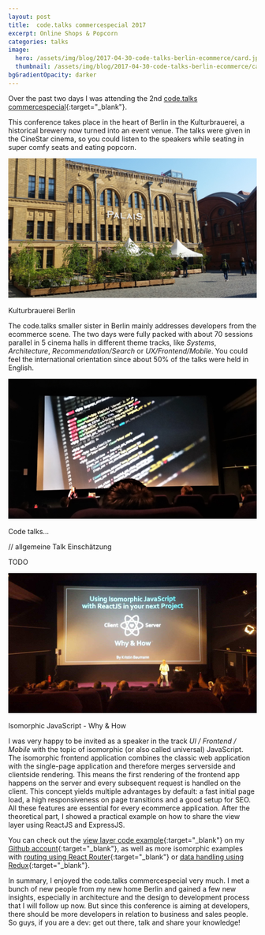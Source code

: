 ```yaml
---
layout: post
title:  code.talks commercespecial 2017
excerpt: Online Shops & Popcorn
categories: talks
image:
  hero: /assets/img/blog/2017-04-30-code-talks-berlin-ecommerce/card.jpg
  thumbnail: /assets/img/blog/2017-04-30-code-talks-berlin-ecommerce/card.jpg
bgGradientOpacity: darker
---
```


Over the past two days I was attending the 2nd [code.talks commercespecial](https://commerce.codetalks.de/en){:target="_blank"}. 

This conference takes place in the heart of Berlin in the Kulturbrauerei, a historical brewery now turned into an event venue. The talks were given in the CineStar cinema, so you could listen to the speakers while seating in super comfy seats and eating popcorn.  


![](/assets/img/blog//2017-04-30-code-talks-berlin-ecommerce/palais.jpg)

<span class="caption">Kulturbrauerei Berlin</span>

The code.talks smaller sister in Berlin mainly addresses developers from the ecommerce scene. The two days were fully packed with about 70 sessions parallel in 5 cinema halls in different theme tracks, like *Systems*, *Architecture*, *Recommendation/Search* or *UX/Frontend/Mobile*. You could feel the international orientation since about 50% of the talks were held in English. 

![](/assets/img/blog//2017-04-30-code-talks-berlin-ecommerce/cinema_code.jpg)

<span class="caption">Code talks...</span>

// allgemeine Talk Einschätzung

TODO

![](/assets/img/blog//2017-04-30-code-talks-berlin-ecommerce/iso_talk.jpeg)

<span class="caption">Isomorphic JavaScript - Why & How</span>

I was very happy to be invited as a speaker in the track *UI / Frontend / Mobile* with the topic of isomorphic (or also called universal) JavaScript. The isomorphic frontend application combines the classic web application with the single-page application and therefore merges serverside and clientside rendering. This means the first rendering of the frontend app happens on the server and every subsequent request is handled on the client. This concept yields multiple advantages by default: a fast initial page load, a high responsiveness on page transitions and a good setup for SEO. All these features are essential for every ecommerce application. After the theoretical part, I showed a practical example on how to share the view layer using ReactJS and ExpressJS.

You can check out the [view layer code example](https://github.com/kristinbaumann/isomorphic-react-express-simplified){:target="_blank"} on my [Github account](https://github.com/kristinbaumann){:target="_blank"}, as well as more isomorphic examples with [routing using React Router](https://github.com/kristinbaumann/isomorphic-react-express-routing){:target="_blank"} or [data handling using Redux](https://github.com/kristinbaumann/isomorphic-react-express-routing-redux){:target="_blank"}.


<script async class="speakerdeck-embed" data-id="6ffb49f2d9a5494dae0dfcffaa0fdb96" data-ratio="1.77777777777778" src="//speakerdeck.com/assets/embed.js"></script>


In summary, I enjoyed the code.talks commercespecial very much. I met a bunch of new people from my new home Berlin and gained a few new insights, especially in architecture and the design to development process that I will follow up now. But since this conference is aiming at developers, there should be more developers in relation to business and sales people. So guys, if you are a dev: get out there, talk and share your knowledge! 